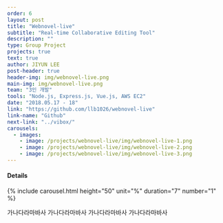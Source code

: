 ```yaml
---
order: 6
layout: post
title: "Webnovel-live"
subtitle: "Real-time Collaborative Editing Tool"
description: ""
type: Group Project
projects: true
text: true
author: JIYUN LEE
post-header: true
header-img: img/webnovel-live.png
main-img: img/webnovel-live.png
team: "3인 개발"
tools: "Node.js, Express.js, Vue.js, AWS EC2"
date: "2018.05.17 - 18"
link: "https://github.com/llb1026/webnovel-live"
link-name: "Github"
next-link: "../vibox/"
carousels:
  - images: 
    - image: /projects/webnovel-live/img/webnovel-live-1.png
    - image: /projects/webnovel-live/img/webnovel-live-2.png
    - image: /projects/webnovel-live/img/webnovel-live-3.png
---
```


#### Details

{% include carousel.html height="50" unit="%" duration="7" number="1" %}

가나다라마바사 가나다라마바사 가나다라마바사 가나다라마바사